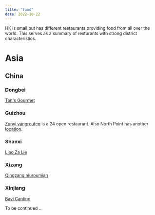 ```yaml
---
title: "food"
date: 2022-10-22
---
```

HK is small but has different restaurants providing food from all over the world. This serves as a summary of resturants with strong district characteristics.

# Asia
## China
### Dongbei
[Tan's Gourmet](https://goo.gl/maps/9thRcWF5fgyaRaBp7)
### Guizhou
[Zunyi yangroufen](https://goo.gl/maps/SSx5qeG9UodLLoVf6) is a 24 open restaurant. Also North Point has another [location](https://goo.gl/maps/mShfhx9FVBazyjR57).
### Shanxi
[Liao Za Lie](https://goo.gl/maps/9TTaqB9vV9cMmR8B7)
### Xizang
[Qingzang niuroumian](https://goo.gl/maps/m3cwx1AFsj95DDN49)
### Xinjiang
[Bayi Canting](https://goo.gl/maps/McXSZ489uA6cmgJA9)


To be continued ..
